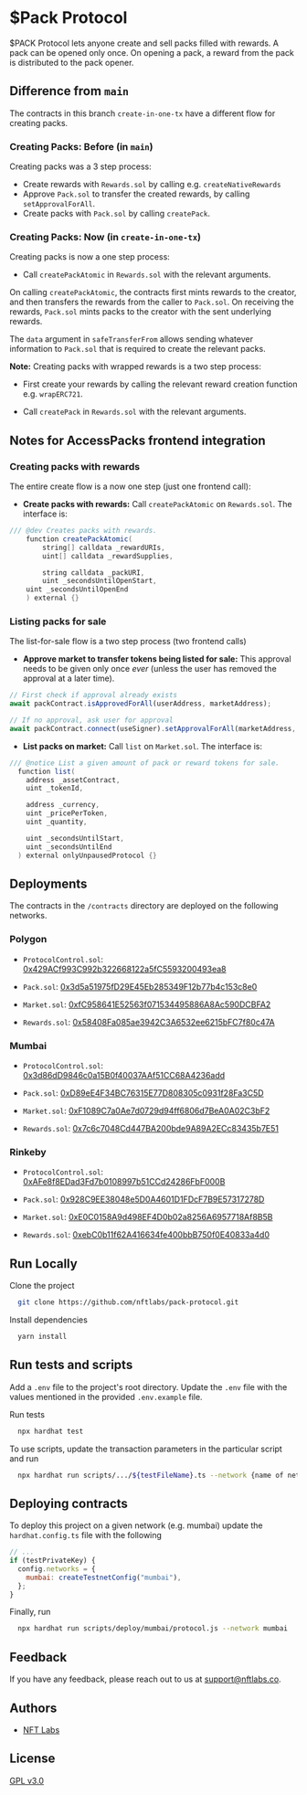 # $Pack Protocol

$PACK Protocol lets anyone create and sell packs filled with rewards. A pack can be opened only once. On opening a pack, a reward
from the pack is distributed to the pack opener.

## Difference from `main`

The contracts in this branch `create-in-one-tx` have a different flow for creating packs.

### Creating Packs: Before (in `main`)

Creating packs was a 3 step process:

- Create rewards with `Rewards.sol` by calling e.g. `createNativeRewards`
- Approve `Pack.sol` to transfer the created rewards, by calling `setApprovalForAll`.
- Create packs with `Pack.sol` by calling `createPack`.

### Creating Packs: Now (in `create-in-one-tx`)

Creating packs is now a one step process:

- Call `createPackAtomic` in `Rewards.sol` with the relevant arguments.

On calling `createPackAtomic`, the contracts first mints rewards to the creator, and then transfers the rewards from the caller to `Pack.sol`. On receiving the rewards, `Pack.sol` mints packs to the creator with the sent underlying rewards.

The `data` argument in `safeTransferFrom` allows sending whatever information to `Pack.sol` that is required to create the relevant packs.

**Note:** Creating packs with wrapped rewards is a two step process:

- First create your rewards by calling the relevant reward creation function e.g. `wrapERC721`.

- Call `createPack` in `Rewards.sol` with the relevant arguments.

## Notes for AccessPacks frontend integration

### Creating packs with rewards

The entire create flow is a now one step (just one frontend call):

- **Create packs with rewards:** Call `createPackAtomic` on `Rewards.sol`. The interface is:

```java
/// @dev Creates packs with rewards.
	function createPackAtomic(
		string[] calldata _rewardURIs,
		uint[] calldata _rewardSupplies,

		string calldata _packURI,
		uint _secondsUntilOpenStart,
    uint _secondsUntilOpenEnd
	) external {}
```

### Listing packs for sale

The list-for-sale flow is a two step process (two frontend calls)

- **Approve market to transfer tokens being listed for sale:** This approval needs to be given only once _ever_ (unless the user has removed the approval at a later time).

```javascript
// First check if approval already exists
await packContract.isApprovedForAll(userAddress, marketAddress);

// If no approval, ask user for approval
await packContract.connect(useSigner).setApprovalForAll(marketAddress, true);
```

- **List packs on market:** Call `list` on `Market.sol`. The interface is:

```java
/// @notice List a given amount of pack or reward tokens for sale.
  function list(
    address _assetContract,
    uint _tokenId,

    address _currency,
    uint _pricePerToken,
    uint _quantity,

    uint _secondsUntilStart,
    uint _secondsUntilEnd
  ) external onlyUnpausedProtocol {}
```

## Deployments

The contracts in the `/contracts` directory are deployed on the following networks.

### Polygon

- `ProtocolControl.sol`: [0x429ACf993C992b322668122a5fC5593200493ea8](https://polygonscan.com/address/0x429ACf993C992b322668122a5fC5593200493ea8#code)

- `Pack.sol`: [0x3d5a51975fD29E45Eb285349F12b77b4c153c8e0](https://polygonscan.com/address/0x3d5a51975fD29E45Eb285349F12b77b4c153c8e0#code)

- `Market.sol`: [0xfC958641E52563f071534495886A8Ac590DCBFA2](https://polygonscan.com/address/0xfC958641E52563f071534495886A8Ac590DCBFA2#code)

- `Rewards.sol`: [0x58408Fa085ae3942C3A6532ee6215bFC7f80c47A](https://polygonscan.com/address/0x58408Fa085ae3942C3A6532ee6215bFC7f80c47A#code)

### Mumbai

- `ProtocolControl.sol`: [0x3d86dD9846c0a15B0f40037AAf51CC68A4236add](https://mumbai.polygonscan.com/address/0x3d86dD9846c0a15B0f40037AAf51CC68A4236add#code)

- `Pack.sol`: [0xD89eE4F34BC76315E77D808305c0931f28Fa3C5D](https://mumbai.polygonscan.com/address/0xD89eE4F34BC76315E77D808305c0931f28Fa3C5D#code)

- `Market.sol`: [0xF1089C7a0Ae7d0729d94ff6806d7BeA0A02C3bF2](https://mumbai.polygonscan.com/address/0xF1089C7a0Ae7d0729d94ff6806d7BeA0A02C3bF2#code)

- `Rewards.sol`: [0x7c6c7048Cd447BA200bde9A89A2ECc83435b7E51](https://mumbai.polygonscan.com/address/0x7c6c7048Cd447BA200bde9A89A2ECc83435b7E51#code)

### Rinkeby

- `ProtocolControl.sol`: [0xAFe8f8EDad3Fd7b0108997b51CCd24286FbF000B](https://rinkeby.etherscan.io/address/0xAFe8f8EDad3Fd7b0108997b51CCd24286FbF000B#code)

- `Pack.sol`: [0x928C9EE38048e5D0A4601D1FDcF7B9E57317278D](https://rinkeby.etherscan.io/address/0x928C9EE38048e5D0A4601D1FDcF7B9E57317278D#code)

- `Market.sol`: [0xE0C0158A9d498EF4D0b02a8256A6957718Af8B5B](https://rinkeby.etherscan.io/address/0xE0C0158A9d498EF4D0b02a8256A6957718Af8B5B#code)

- `Rewards.sol`: [0xebC0b11f62A416634fe400bbB750f0E40833a4d0](https://rinkeby.etherscan.io/address/0xebC0b11f62A416634fe400bbB750f0E40833a4d0#code)

## Run Locally

Clone the project

```bash
  git clone https://github.com/nftlabs/pack-protocol.git
```

Install dependencies

```bash
  yarn install
```

## Run tests and scripts

Add a `.env` file to the project's root directory. Update the `.env` file with the values mentioned in the provided `.env.example` file.

Run tests

```bash
  npx hardhat test
```

To use scripts, update the transaction parameters in the particular script and run

```bash
  npx hardhat run scripts/.../${testFileName}.ts --network {name of network}
```

## Deploying contracts

To deploy this project on a given network (e.g. mumbai) update the `hardhat.config.ts` file with the following

```javascript
// ...
if (testPrivateKey) {
  config.networks = {
    mumbai: createTestnetConfig("mumbai"),
  };
}
```

Finally, run

```bash
  npx hardhat run scripts/deploy/mumbai/protocol.js --network mumbai
```

## Feedback

If you have any feedback, please reach out to us at support@nftlabs.co.

## Authors

- [NFT Labs](https://github.com/nftlabs)

## License

[GPL v3.0](https://choosealicense.com/licenses/gpl-3.0/)
